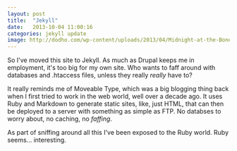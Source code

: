 ```yaml
---
layout: post
title:  "Jekyll"
date:   2013-10-04 11:00:16
categories: jekyll update
image: http://dodho.com/wp-content/uploads/2013/04/Midnight-at-the-Boneyard1.jpg
---
```


So I've moved this site to Jekyll. As much as Drupal keeps me in employment, it's too big for my own site. Who wants to faff around with databases and .htaccess files, unless they really *really* have to?

It really reminds me of Moveable Type, which was a big blogging thing back when I first tried to work in the web world, well over a decade ago. It uses Ruby and Markdown to generate static sites, like, just HTML, that can then be deployed to a server with something as simple as FTP. No databses to worry about, no caching, no *faffing*.

As part of sniffing around all this I've been exposed to the Ruby world. Ruby seems... interesting. 